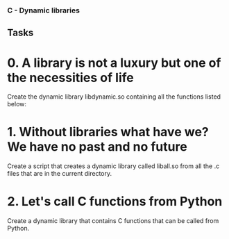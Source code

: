 ### C - Dynamic libraries

## Tasks
# 0. A library is not a luxury but one of the necessities of life
Create the dynamic library libdynamic.so containing all the functions listed below:

# 1. Without libraries what have we? We have no past and no future
Create a script that creates a dynamic library called liball.so from all the .c files that are in the current directory.

# 2. Let's call C functions from Python
Create a dynamic library that contains C functions that can be called from Python.
